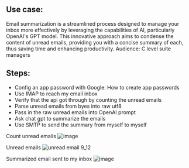 ## Use case: 
Email summarization is a streamlined process designed to manage your inbox more effectively by leveraging the capabilities of AI, particularly OpenAI's GPT model. This innovative approach aims to condense the content of unread emails, providing you with a concise summary of each, thus saving time and enhancing productivity.
Audience: C level suite managers

## Steps:
- Config an app password with Google: How to create app passwords
- Use IMAP to reach my email inbox
- Verify that the api got through by counting the unread emails
- Parse unread emails from byes into raw utf8
- Pass in the raw unread emails into OpenAI prompt
- Ask chat gpt to summarize the emails 
- Use SMTP to send the summary from myself to myself

Count unread emails
![image](https://github.com/user-attachments/assets/24aef777-d77a-4567-b1e6-4b7d027a1b00)

Unread emails
![unread email 9_12](https://github.com/user-attachments/assets/22e93c23-2299-4561-9971-ceab637265d2)


Summarized email sent to my inbox
![image](https://github.com/user-attachments/assets/1ffcbb32-f945-46cd-8fc1-68523f8fe586)


